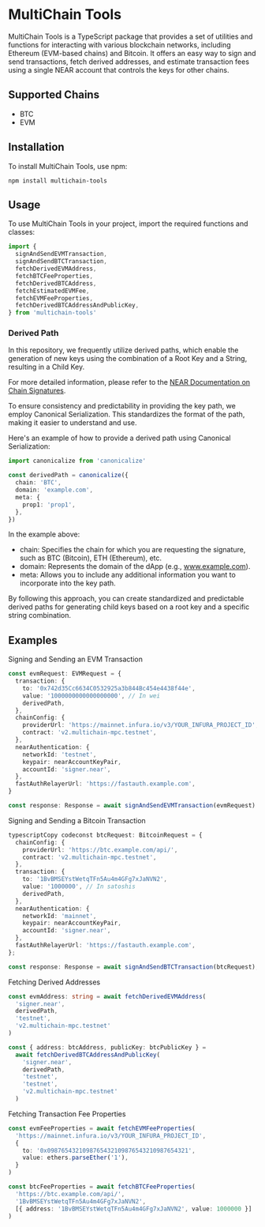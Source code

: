 # MultiChain Tools

MultiChain Tools is a TypeScript package that provides a set of utilities and functions for interacting with various blockchain networks, including Ethereum (EVM-based chains) and Bitcoin. It offers an easy way to sign and send transactions, fetch derived addresses, and estimate transaction fees using a single NEAR account that controls the keys for other chains.

## Supported Chains

- BTC
- EVM

## Installation

To install MultiChain Tools, use npm:

    npm install multichain-tools

## Usage

To use MultiChain Tools in your project, import the required functions and classes:

```typescript
import {
  signAndSendEVMTransaction,
  signAndSendBTCTransaction,
  fetchDerivedEVMAddress,
  fetchBTCFeeProperties,
  fetchDerivedBTCAddress,
  fetchEstimatedEVMFee,
  fetchEVMFeeProperties,
  fetchDerivedBTCAddressAndPublicKey,
} from 'multichain-tools'
```

### Derived Path

In this repository, we frequently utilize derived paths, which enable the generation of new keys using the combination of a Root Key and a String, resulting in a Child Key.

For more detailed information, please refer to the [NEAR Documentation on Chain Signatures](https://docs.near.org/concepts/abstraction/chain-signatures#derivation-paths-one-account-multiple-chains).

To ensure consistency and predictability in providing the key path, we employ Canonical
Serialization. This standardizes the format of the path, making it easier to understand and use.

Here's an example of how to provide a derived path using Canonical Serialization:

```typescript
import canonicalize from 'canonicalize'

const derivedPath = canonicalize({
  chain: 'BTC',
  domain: 'example.com',
  meta: {
    prop1: 'prop1',
  },
})
```

In the example above:

- chain: Specifies the chain for which you are requesting the signature, such as BTC (Bitcoin), ETH (Ethereum), etc.
- domain: Represents the domain of the dApp (e.g., www.example.com).
- meta: Allows you to include any additional information you want to incorporate into the key path.

By following this approach, you can create standardized and predictable derived paths for generating child keys based on a root key and a specific string combination.

## Examples

Signing and Sending an EVM Transaction

```typescript
const evmRequest: EVMRequest = {
  transaction: {
    to: '0x742d35Cc6634C0532925a3b844Bc454e4438f44e',
    value: '1000000000000000000', // In wei
    derivedPath,
  },
  chainConfig: {
    providerUrl: 'https://mainnet.infura.io/v3/YOUR_INFURA_PROJECT_ID',
    contract: 'v2.multichain-mpc.testnet',
  },
  nearAuthentication: {
    networkId: 'testnet',
    keypair: nearAccountKeyPair,
    accountId: 'signer.near',
  },
  fastAuthRelayerUrl: 'https://fastauth.example.com',
}

const response: Response = await signAndSendEVMTransaction(evmRequest)
```

Signing and Sending a Bitcoin Transaction

```typescript
typescriptCopy codeconst btcRequest: BitcoinRequest = {
  chainConfig: {
    providerUrl: 'https://btc.example.com/api/',
    contract: 'v2.multichain-mpc.testnet',
  },
  transaction: {
    to: '1BvBMSEYstWetqTFn5Au4m4GFg7xJaNVN2',
    value: '1000000', // In satoshis
    derivedPath,
  },
  nearAuthentication: {
    networkId: 'mainnet',
    keypair: nearAccountKeyPair,
    accountId: 'signer.near',
  },
  fastAuthRelayerUrl: 'https://fastauth.example.com',
};

const response: Response = await signAndSendBTCTransaction(btcRequest);
```

Fetching Derived Addresses

```typescript
const evmAddress: string = await fetchDerivedEVMAddress(
  'signer.near',
  derivedPath,
  'testnet',
  'v2.multichain-mpc.testnet'
)

const { address: btcAddress, publicKey: btcPublicKey } =
  await fetchDerivedBTCAddressAndPublicKey(
    'signer.near',
    derivedPath,
    'testnet',
    'testnet',
    'v2.multichain-mpc.testnet'
  )
```

Fetching Transaction Fee Properties

```typescript
const evmFeeProperties = await fetchEVMFeeProperties(
  'https://mainnet.infura.io/v3/YOUR_INFURA_PROJECT_ID',
  {
    to: '0x0987654321098765432109876543210987654321',
    value: ethers.parseEther('1'),
  }
)

const btcFeeProperties = await fetchBTCFeeProperties(
  'https://btc.example.com/api/',
  '1BvBMSEYstWetqTFn5Au4m4GFg7xJaNVN2',
  [{ address: '1BvBMSEYstWetqTFn5Au4m4GFg7xJaNVN2', value: 1000000 }]
)
```
